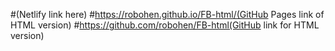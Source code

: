 #(Netlify link here) #https://robohen.github.io/FB-html/(GitHub Pages link of HTML version) #https://github.com/robohen/FB-html(GitHub link for HTML version)
